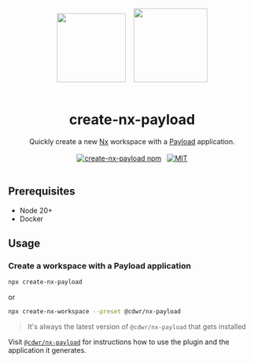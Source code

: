 <p align="center">
  <br />
  <img src="https://raw.githubusercontent.com/nrwl/nx/master/images/nx-logo.png" height="140" />&nbsp;&nbsp;&nbsp;&nbsp;<img src="https://avatars.githubusercontent.com/u/62968818?s=200&v=4" height="150" />
  <br />
  <br />
</p>

<h1 align='center'>create-nx-payload</h1>

<p align='center'>
  Quickly create a new <a href='https://nx.dev'>Nx</a> workspace with a <a href='https://payloadcms.com'>Payload</a> application.
  <br />
  <br />
  <a href='https://www.npmjs.com/package/create-nx-payload'><img src='https://img.shields.io/npm/v/create-nx-payload?label=npm%20version' alt='create-nx-payload npm'></a>
  &nbsp;
  <a href='https://opensource.org/licenses/MIT'><img src='https://img.shields.io/badge/License-MIT-green.svg' alt='MIT'></a>
  <br />
  <br />
</p>

## Prerequisites

- Node 20+
- Docker

## Usage

### Create a workspace with a Payload application

```sh
npx create-nx-payload
```

or

```sh
npx create-nx-workspace --preset @cdwr/nx-payload
```

> It's always the latest version of `@cdwr/nx-payload` that gets installed

Visit [`@cdwr/nx-payload`](https://github.com/codeware-sthlm/nx-plugins/tree/master/packages/nx-payload/README.md) for instructions how to use the plugin and the application it generates.

